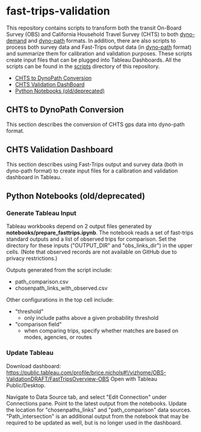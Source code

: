 # fast-trips-validation

This repository contains scripts to transform both the transit On-Board Survey (OBS) and California Household Travel Survey (CHTS) to both [dyno-demand][demand-standard-url] and [dyno-path][dyno-path-url] formats. In addition, there are also scripts to process both survey data and Fast-Trips output data (in [dyno-path][dyno-path-url] format) and summarize them for calibration and validation purposes. These scripts create input files that can be plugged into Tableau Dashboards. All the scripts can be found in the [scripts](scripts/) directory of this repository.

- [CHTS to DynoPath Conversion](#chts-to-dynopath-conversion)
- [CHTS Validation DashBoard](#chts-validation-dashboard)
- [Python Notebooks (old/deprecated)](#python-notebooks-olddeprecated)

## CHTS to DynoPath Conversion
This section describes the conversion of CHTS gps data into dyno-path format.

## CHTS Validation Dashboard
This section describes using Fast-Trips output and survey data (both in dyno-path format) to create input files for a calibration and validation dashboard in Tableau.

## Python Notebooks (old/deprecated)

### Generate Tableau Input

Tableau workbooks depend on 2 output files generated by **notebooks/prepare_fasttrips.ipynb**. The notebook reads a set of fast-trips standard outputs and a list of observed trips for comparison. Set the directory for these inputs ("OUTPUT_DIR" and "obs_links_dir") in the upper cells. (Note that observed records are not available on GitHub due to privacy restrictions.)

Outputs generated from the script include:
- path_comparison.csv
- chosenpath_links_with_observed.csv

Other configurations in the top cell include:
- "threshold"
    - only include paths above a given probability threshold 
- "comparison field"
    - when comparing trips, specify whether matches are based on modes, agencies, or routes

### Update Tableau

Download dashboard: https://public.tableau.com/profile/brice.nichols#!/vizhome/OBS-ValidationDRAFT/FastTripsOverview-OBS
Open with Tableau Public/Desktop.

Navigate to Data Source tab, and select "Edit Connection" under Connections pane. Point to the latest output from the notebooks. 
Update the location for "chosenpaths_links" and "path_comparison" data sources. "Path_intersection" is an additional output from the notebook that may be required to be updated as well, but is no longer used in the dashboard. 

[demand-standard-url]: <https://github.com/osplanning-data-standards/dyno-demand>
[dyno-path-url]: <https://github.com/osplanning-data-standards/dyno-path>
